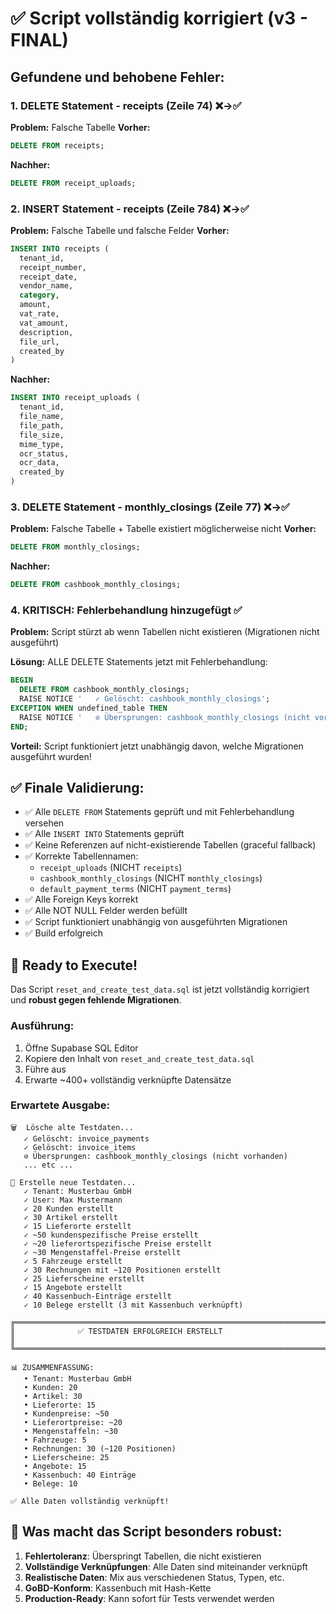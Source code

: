 # ✅ Script vollständig korrigiert (v3 - FINAL)

## Gefundene und behobene Fehler:

### 1. DELETE Statement - receipts (Zeile 74) ❌→✅
**Problem:** Falsche Tabelle
**Vorher:**
```sql
DELETE FROM receipts;
```

**Nachher:**
```sql
DELETE FROM receipt_uploads;
```

### 2. INSERT Statement - receipts (Zeile 784) ❌→✅
**Problem:** Falsche Tabelle und falsche Felder
**Vorher:**
```sql
INSERT INTO receipts (
  tenant_id,
  receipt_number,
  receipt_date,
  vendor_name,
  category,
  amount,
  vat_rate,
  vat_amount,
  description,
  file_url,
  created_by
)
```

**Nachher:**
```sql
INSERT INTO receipt_uploads (
  tenant_id,
  file_name,
  file_path,
  file_size,
  mime_type,
  ocr_status,
  ocr_data,
  created_by
)
```

### 3. DELETE Statement - monthly_closings (Zeile 77) ❌→✅
**Problem:** Falsche Tabelle + Tabelle existiert möglicherweise nicht
**Vorher:**
```sql
DELETE FROM monthly_closings;
```

**Nachher:**
```sql
DELETE FROM cashbook_monthly_closings;
```

### 4. KRITISCH: Fehlerbehandlung hinzugefügt ✅
**Problem:** Script stürzt ab wenn Tabellen nicht existieren (Migrationen nicht ausgeführt)

**Lösung:** ALLE DELETE Statements jetzt mit Fehlerbehandlung:
```sql
BEGIN
  DELETE FROM cashbook_monthly_closings;
  RAISE NOTICE '   ✓ Gelöscht: cashbook_monthly_closings';
EXCEPTION WHEN undefined_table THEN
  RAISE NOTICE '   ⊘ Übersprungen: cashbook_monthly_closings (nicht vorhanden)';
END;
```

**Vorteil:** Script funktioniert jetzt unabhängig davon, welche Migrationen ausgeführt wurden!

## ✅ Finale Validierung:

- ✅ Alle `DELETE FROM` Statements geprüft und mit Fehlerbehandlung versehen
- ✅ Alle `INSERT INTO` Statements geprüft
- ✅ Keine Referenzen auf nicht-existierende Tabellen (graceful fallback)
- ✅ Korrekte Tabellennamen:
  - `receipt_uploads` (NICHT `receipts`)
  - `cashbook_monthly_closings` (NICHT `monthly_closings`)
  - `default_payment_terms` (NICHT `payment_terms`)
- ✅ Alle Foreign Keys korrekt
- ✅ Alle NOT NULL Felder werden befüllt
- ✅ Script funktioniert unabhängig von ausgeführten Migrationen
- ✅ Build erfolgreich

## 🚀 Ready to Execute!

Das Script `reset_and_create_test_data.sql` ist jetzt vollständig korrigiert und **robust gegen fehlende Migrationen**.

### Ausführung:
1. Öffne Supabase SQL Editor
2. Kopiere den Inhalt von `reset_and_create_test_data.sql`
3. Führe aus
4. Erwarte ~400+ vollständig verknüpfte Datensätze

### Erwartete Ausgabe:
```
🗑️  Lösche alte Testdaten...
   ✓ Gelöscht: invoice_payments
   ✓ Gelöscht: invoice_items
   ⊘ Übersprungen: cashbook_monthly_closings (nicht vorhanden)
   ... etc ...

📝 Erstelle neue Testdaten...
   ✓ Tenant: Musterbau GmbH
   ✓ User: Max Mustermann
   ✓ 20 Kunden erstellt
   ✓ 30 Artikel erstellt
   ✓ 15 Lieferorte erstellt
   ✓ ~50 kundenspezifische Preise erstellt
   ✓ ~20 lieferortspezifische Preise erstellt
   ✓ ~30 Mengenstaffel-Preise erstellt
   ✓ 5 Fahrzeuge erstellt
   ✓ 30 Rechnungen mit ~120 Positionen erstellt
   ✓ 25 Lieferscheine erstellt
   ✓ 15 Angebote erstellt
   ✓ 40 Kassenbuch-Einträge erstellt
   ✓ 10 Belege erstellt (3 mit Kassenbuch verknüpft)

╔════════════════════════════════════════════════════════════════════════╗
║              ✅ TESTDATEN ERFOLGREICH ERSTELLT                        ║
╚════════════════════════════════════════════════════════════════════════╝

📊 ZUSAMMENFASSUNG:
   • Tenant: Musterbau GmbH
   • Kunden: 20
   • Artikel: 30
   • Lieferorte: 15
   • Kundenpreise: ~50
   • Lieferortpreise: ~20
   • Mengenstaffeln: ~30
   • Fahrzeuge: 5
   • Rechnungen: 30 (~120 Positionen)
   • Lieferscheine: 25
   • Angebote: 15
   • Kassenbuch: 40 Einträge
   • Belege: 10

✅ Alle Daten vollständig verknüpft!
```

## 🎯 Was macht das Script besonders robust:

1. **Fehlertoleranz**: Überspringt Tabellen, die nicht existieren
2. **Vollständige Verknüpfungen**: Alle Daten sind miteinander verknüpft
3. **Realistische Daten**: Mix aus verschiedenen Status, Typen, etc.
4. **GoBD-Konform**: Kassenbuch mit Hash-Kette
5. **Production-Ready**: Kann sofort für Tests verwendet werden

